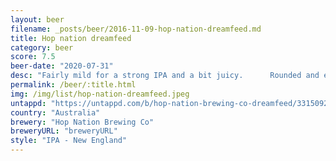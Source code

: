 ```yaml
---
layout: beer
filename: _posts/beer/2016-11-09-hop-nation-dreamfeed.md
title: Hop nation dreamfeed
category: beer
score: 7.5
beer-date: "2020-07-31"
desc: "Fairly mild for a strong IPA and a bit juicy.      Rounded and easy to drink. A good one to start on today"
permalink: /beer/:title.html
img: /img/list/hop-nation-dreamfeed.jpeg
untappd: "https://untappd.com/b/hop-nation-brewing-co-dreamfeed/3315092"
country: "Australia"
brewery: "Hop Nation Brewing Co"
breweryURL: "breweryURL"
style: "IPA - New England"
---
```

